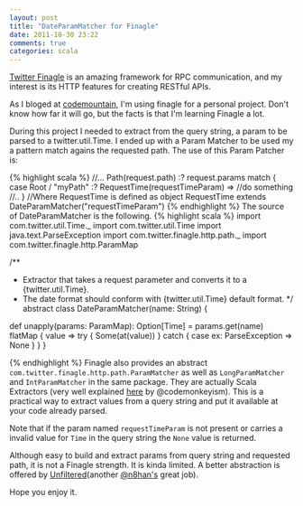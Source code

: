 ```yaml
---
layout: post
title: "DateParamMatcher for Finagle"
date: 2011-10-30 23:22
comments: true
categories: scala
---
```


[Twitter Finagle](http://twitter.github.com/finagle) is an amazing framework for RPC communication, and my interest is its HTTP features for creating RESTful APIs.

As I bloged at [codemountain](http://codemountain.wordpress.com/2011/10/14/twitter-finagle-primeiras-impressoes/), I'm using finagle for a personal project. Don't know how far it will go, but the facts is that I'm learning Finagle a lot.

During this project I needed to extract from the query string, a param to be parsed to a twitter.util.Time. I ended up with a Param Matcher to be used my a pattern match agains the requested path. The use of this Param Patcher is:

{% highlight scala %}
//...
Path(request.path) :? request.params match {
       case Root / "myPath" :? RequestTime(requestTimeParam)  => //do something
//..
}
//Where RequestTime is defined as
 object RequestTime extends DateParamMatcher("requestTimeParam")
{% endhighlight %}
The source of DateParamMatcher is the following.
{% highlight scala %}
import com.twitter.util.Time._
import com.twitter.util.Time
import java.text.ParseException
import com.twitter.finagle.http.path._
import com.twitter.finagle.http.ParamMap

/**
 * Extractor that takes a request parameter and converts it to a {twitter.util.Time}.
 * The date format should conform with {twitter.util.Time} default format.
 */
abstract class DateParamMatcher(name: String) {

  def unapply(params: ParamMap): Option[Time] = params.get(name) flatMap { value =>
    try {
      Some(at(value))
    } catch {
      case ex: ParseException =>
        None
    }
  }
}

{% endhighlight %}
Finagle also provides an abstract `com.twitter.finagle.http.path.ParamMatcher` as well as `LongParamMatcher` and `IntParamMatcher` in the same package. They are actually Scala  Extractors (very well explained [here](http://codemonkeyism.com/scala-goodness-extractors/) by @codemonkeyism). This is a practical way to extract values from a query string and put it available at your code already parsed.

Note that if the param named `requestTimeParam` is not present or carries a invalid value for `Time` in the query string the `None` value is returned.

Although easy to build and extract params from query string and requested path, it is not a Finagle strength. It is kinda limited. A better abstraction is offered by [Unfiltered](https://github.com/unfiltered/unfiltered)(another [@n8han's](http://twitter.com/n8han) great job).

Hope you enjoy it.
